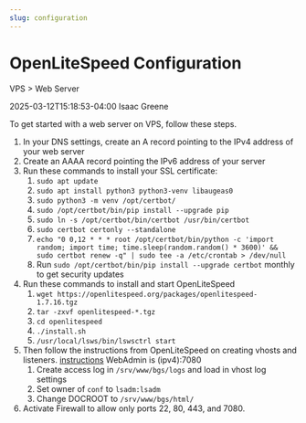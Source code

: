 ```yaml
---
slug: configuration
---
```

# OpenLiteSpeed Configuration
VPS > Web Server

2025-03-12T15:18:53-04:00
Isaac Greene

To get started with a web server on VPS, follow these steps.

1. In your DNS settings, create an A record pointing to the IPv4 address of your web server
2. Create an AAAA record pointing the IPv6 address of your server
3. Run these commands to install your SSL certificate:
	1. `sudo apt update`
	2. `sudo apt install python3 python3-venv libaugeas0`
	3. `sudo python3 -m venv /opt/certbot/`
	4. `sudo /opt/certbot/bin/pip install --upgrade pip`
	5. `sudo ln -s /opt/certbot/bin/certbot /usr/bin/certbot`
	6. `sudo certbot certonly --standalone`
	7. `echo "0 0,12 * * * root /opt/certbot/bin/python -c 'import random; import time; time.sleep(random.random() * 3600)' && sudo certbot renew -q" | sudo tee -a /etc/crontab > /dev/null`
	8. Run `sudo /opt/certbot/bin/pip install --upgrade certbot` monthly to get security updates
4. Run these commands to install and start OpenLiteSpeed
	1. `wget https://openlitespeed.org/packages/openlitespeed-1.7.16.tgz`
	2. `tar -zxvf openlitespeed-*.tgz`
	3. `cd openlitespeed`
	4. `./install.sh`
	5. `/usr/local/lsws/bin/lswsctrl start`
5. Then follow the instructions from OpenLiteSpeed on creating vhosts and listeners. [instructions](https://docs.openlitespeed.org/config/) WebAdmin is (ipv4):7080
	1. Create access log in `/srv/www/bgs/logs` and load in vhost log settings
	2. Set owner of `conf` to `lsadm:lsadm`
	3. Change DOCROOT to `/srv/www/bgs/html/`
6. Activate Firewall to allow only ports 22, 80, 443, and 7080.
